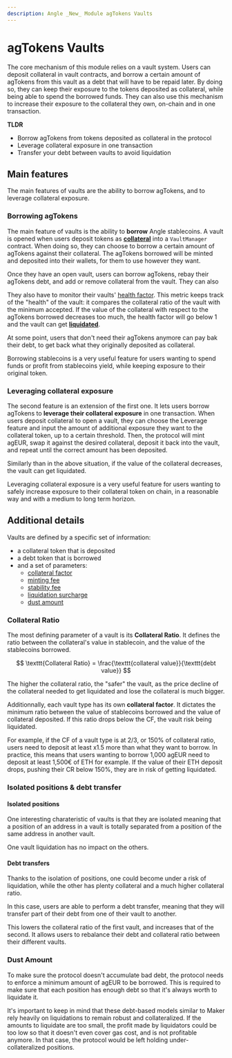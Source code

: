 ```yaml
---
description: Angle _New_ Module agTokens Vaults
---
```


# agTokens Vaults

The core mechanism of this module relies on a vault system. Users can deposit collateral in vault contracts, and borrow a certain amount of agTokens from this vault as a debt that will have to be repaid later. By doing so, they can keep their exposure to the tokens deposited as collateral, while being able to spend the borrowed funds. They can also use this mechanism to increase their exposure to the collateral they own, on-chain and in one transaction. 

**TLDR**
* Borrow agTokens from tokens deposited as collateral in the protocol
* Leverage collateral exposure in one transaction
* Transfer your debt between vaults to avoid liquidation


## Main features

The main features of vaults are the ability to borrow agTokens, and to leverage collateral exposure. 

### Borrowing agTokens

The main feature of vaults is the ability to **borrow** Angle stablecoins. A vault is opened when users deposit tokens as **[collateral](/new-module/glossary.md)** into a `VaultManager` contract. When doing so, they can choose to borrow a certain amount of agTokens against their collateral. The agTokens borrowed will be minted and deposited into their wallets, for them to use however they want. 

Once they have an open vault, users can borrow agTokens, rebay their agTokens debt, and add or remove collateral from the vault. They can also  

They also have to monitor their vaults' [health factor](/new-module/glossary.md). This metric keeps track of the "health" of the vault: it compares the collateral ratio of the vault with the minimum accepted. If the value of the collateral with respect to the agTokens borrowed decreases too much, the health factor will go below 1 and the vault can get **[liquidated](/new-module/liquidations.md)**. 

At some point, users that don't need their agTokens anymore can pay bak their debt, to get back what they originally deposited as collateral. 

Borrowing stablecoins is a very useful feature for users wanting to spend funds or profit from stablecoins yield, while keeping exposure to their original token. 

### Leveraging collateral exposure

The second feature is an extension of the first one. It lets users borrow agTokens to **leverage their collateral exposure** in one transaction. When users deposit collateral to open a vault, they can choose the Leverage feature and input the amount of additional exposure they want to the collateral token, up to a certain threshold. Then, the protocol will mint agEUR, swap it against the desired collateral, deposit it back into the vault, and repeat until the correct amount has been deposited. 

Similarly than in the above situation, if the value of the collateral decreases, the vault can get liquidated. 

Leveraging collateral exposure is a very useful feature for users wanting to safely increase exposure to their collateral token on chain, in a reasonable way and with a medium to long term horizon. 

## Additional details 

Vaults are defined by a specific set of information: 
- a collateral token that is deposited
- a debt token that is borrowed
- and a set of parameters: 
  - [collateral factor](/glossary.md)
  - [minting fee](/new-module/fees.md#minting-fee)
  - [stability fee](/new-module/fees.md#stability-fee)
  - [liquidation surcharge](/new-module/fees.md#liquidation-surcharge)
  - [dust amount](/new-module/vaults/README.md#dust-amount)

### Collateral Ratio

The most defining parameter of a vault is its **Collateral Ratio**. It defines the ratio between the collateral's value in stablecoin, and the value of the stablecoins borrowed. 

$$
\texttt{Collateral Ratio} = \frac{\texttt{collateral value}}{\texttt{debt value}}
$$

The higher the collateral ratio, the "safer" the vault, as the price decline of the collateral needed to get liquidated and lose the collateral is much bigger. 

Additionnally, each vault type has its own **collateral factor**. It dictates the minimum ratio between the value of stablecoins borrowed and the value of collateral deposited. If this ratio drops below the CF, the vault risk being liquidated. 

For example, if the CF of a vault type is at 2/3, or 150% of collateral ratio, users need to deposit at least x1.5 more than what they want to borrow. In practice, this means that users wanting to borrow 1,000 agEUR need to deposit at least 1,500€ of ETH for example. If the value of their ETH deposit drops, pushing their CR below 150%, they are in risk of getting liquidated. 


### Isolated positions & debt transfer
#### Isolated positions
One interesting charateristic of vaults is that they are isolated meaning that a position of an address in a vault is totally separated from a position of the same address in another vault. 

One vault liquidation has no impact on the others. 

#### Debt transfers

Thanks to the isolation of positions, one could become under a risk of liquidation, while the other has plenty collateral and a much higher collateral ratio. 

In this case, users are able to perform a debt transfer, meaning that they will transfer part of their debt from one of their vault to another. 

This lowers the collateral ratio of the first vault, and increases that of the second. It allows users to rebalance their debt and collateral ratio between their different vaults. 

### Dust Amount

To make sure the protocol doesn't accumulate bad debt, the protocol needs to enforce a minimum amount of agEUR to be borrowed. This is required to make sure that each position has enough debt so that it's always worth to liquidate it. 

It's important to keep in mind that these debt-based models similar to Maker rely heavily on liquidations to remain robust and collateralized. If the amounts to liquidate are too small, the profit made by liquidators could be too low so that it doesn't even cover gas cost, and is not profitable anymore. In that case, the protocol would be left holding under-collateralized positions. 